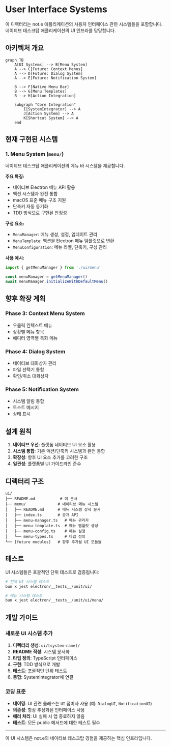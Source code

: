 # User Interface Systems

이 디렉터리는 not.e 애플리케이션의 사용자 인터페이스 관련 시스템들을 포함합니다. 네이티브 데스크탑 애플리케이션의 UI 인프라를 담당합니다.

## 아키텍처 개요

```mermaid
graph TB
    A[UI Systems] --> B[Menu System]
    A --> C[Future: Context Menus]
    A --> D[Future: Dialog System]
    A --> E[Future: Notification System]
    
    B --> F[Native Menu Bar]
    B --> G[Menu Templates]
    B --> H[Action Integration]
    
    subgraph "Core Integration"
        I[SystemIntegrator] --> A
        J[Action System] --> A
        K[Shortcut System] --> A
    end
```

## 현재 구현된 시스템

### 1. Menu System (`menu/`)

네이티브 데스크탑 애플리케이션의 메뉴 바 시스템을 제공합니다.

**주요 특징:**
- 네이티브 Electron 메뉴 API 활용
- 액션 시스템과 완전 통합
- macOS 표준 메뉴 구조 지원
- 단축키 자동 동기화
- TDD 방식으로 구현된 안정성

**구성 요소:**
- `MenuManager`: 메뉴 생성, 설정, 업데이트 관리
- `MenuTemplate`: 액션을 Electron 메뉴 템플릿으로 변환
- `MenuConfiguration`: 메뉴 라벨, 단축키, 구성 관리

**사용 예시:**
```typescript
import { getMenuManager } from './ui/menu'

const menuManager = getMenuManager()
await menuManager.initializeWithDefaultMenu()
```

## 향후 확장 계획

### Phase 3: Context Menu System
- 우클릭 컨텍스트 메뉴
- 상황별 메뉴 항목
- 에디터 영역별 특화 메뉴

### Phase 4: Dialog System
- 네이티브 대화상자 관리
- 파일 선택기 통합
- 확인/취소 대화상자

### Phase 5: Notification System
- 시스템 알림 통합
- 토스트 메시지
- 상태 표시

## 설계 원칙

1. **네이티브 우선**: 플랫폼 네이티브 UI 요소 활용
2. **시스템 통합**: 기존 액션/단축키 시스템과 완전 통합
3. **확장성**: 향후 UI 요소 추가를 고려한 구조
4. **일관성**: 플랫폼별 UI 가이드라인 준수

## 디렉터리 구조

```
ui/
├── README.md           # 이 문서
├── menu/              # 네이티브 메뉴 시스템
│   ├── README.md      # 메뉴 시스템 상세 문서
│   ├── index.ts       # 공개 API
│   ├── menu-manager.ts   # 메뉴 관리자
│   ├── menu-template.ts  # 메뉴 템플릿 생성
│   ├── menu-config.ts    # 메뉴 설정
│   └── menu-types.ts     # 타입 정의
└── [future modules]   # 향후 추가될 UI 모듈들
```

## 테스트

UI 시스템들은 포괄적인 단위 테스트로 검증됩니다:

```bash
# 전체 UI 시스템 테스트
bun x jest electron/__tests__/unit/ui/

# 메뉴 시스템 테스트
bun x jest electron/__tests__/unit/ui/menu/
```

## 개발 가이드

### 새로운 UI 시스템 추가

1. **디렉터리 생성**: `ui/[system-name]/`
2. **README 작성**: 시스템 문서화
3. **타입 정의**: TypeScript 인터페이스
4. **구현**: TDD 방식으로 개발
5. **테스트**: 포괄적인 단위 테스트
6. **통합**: SystemIntegrator에 연결

### 코딩 표준

- **네이밍**: UI 관련 클래스는 `UI` 접미사 사용 (예: `DialogUI`, `NotificationUI`)
- **의존성**: 항상 추상화된 인터페이스 사용
- **에러 처리**: UI 실패 시 앱 종료하지 않음
- **테스트**: 모든 public 메서드에 대한 테스트 필수

---

이 UI 시스템은 not.e의 네이티브 데스크탑 경험을 제공하는 핵심 인프라입니다.
